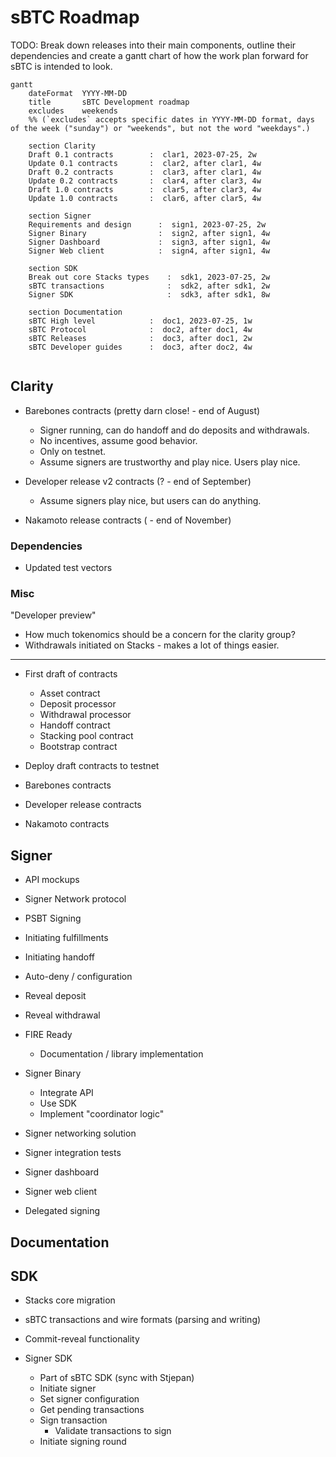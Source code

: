 # sBTC Roadmap

TODO: Break down releases into their main components, outline their dependencies and create a gantt chart of how the work plan forward for sBTC is intended to look.

```mermaid
gantt
    dateFormat  YYYY-MM-DD
    title       sBTC Development roadmap
    excludes    weekends
    %% (`excludes` accepts specific dates in YYYY-MM-DD format, days of the week ("sunday") or "weekends", but not the word "weekdays".)

    section Clarity
    Draft 0.1 contracts        :  clar1, 2023-07-25, 2w
    Update 0.1 contracts       :  clar2, after clar1, 4w
    Draft 0.2 contracts        :  clar3, after clar1, 4w
    Update 0.2 contracts       :  clar4, after clar3, 4w
    Draft 1.0 contracts        :  clar5, after clar3, 4w
    Update 1.0 contracts       :  clar6, after clar5, 4w

    section Signer
    Requirements and design      :  sign1, 2023-07-25, 2w
    Signer Binary                :  sign2, after sign1, 4w
    Signer Dashboard             :  sign3, after sign1, 4w
    Signer Web client            :  sign4, after sign1, 4w

    section SDK
    Break out core Stacks types    :  sdk1, 2023-07-25, 2w
    sBTC transactions              :  sdk2, after sdk1, 2w
    Signer SDK                     :  sdk3, after sdk1, 8w

    section Documentation
    sBTC High level            :  doc1, 2023-07-25, 1w
    sBTC Protocol              :  doc2, after doc1, 4w
    sBTC Releases              :  doc3, after doc1, 2w
    sBTC Developer guides      :  doc3, after doc2, 4w
  
```

## Clarity
- Barebones contracts (pretty darn close! - end of August)
  - Signer running, can do handoff and do deposits and withdrawals.
  - No incentives, assume good behavior.
  - Only on testnet.
  - Assume signers are trustworthy and play nice. Users play nice.

- Developer release v2 contracts (? - end of September)
  - Assume signers play nice, but users can do anything.

- Nakamoto release contracts ( - end of November)

### Dependencies
- Updated test vectors

### Misc
"Developer preview"
- How much tokenomics should be a concern for the clarity group?
- Withdrawals initiated on Stacks - makes a lot of things easier.

----------------------------

- First draft of contracts
  - Asset contract
  - Deposit processor
  - Withdrawal processor
  - Handoff contract
  - Stacking pool contract
  - Bootstrap contract
- Deploy draft contracts to testnet

- Barebones contracts
- Developer release contracts
- Nakamoto contracts

## Signer
- API mockups
- Signer Network protocol
- PSBT Signing
- Initiating fulfillments
- Initiating handoff
- Auto-deny / configuration
- Reveal deposit
- Reveal withdrawal

- FIRE Ready
  - Documentation / library implementation

- Signer Binary
  - Integrate API
  - Use SDK
  - Implement "coordinator logic"

- Signer networking solution

- Signer integration tests

- Signer dashboard
- Signer web client
- Delegated signing

## Documentation

## SDK
- Stacks core migration
- sBTC transactions and wire formats (parsing and writing)
- Commit-reveal functionality

- Signer SDK
  - Part of sBTC SDK (sync with Stjepan)
  - Initiate signer
  - Set signer configuration
  - Get pending transactions
  - Sign transaction
    - Validate transactions to sign
  - Initiate signing round
